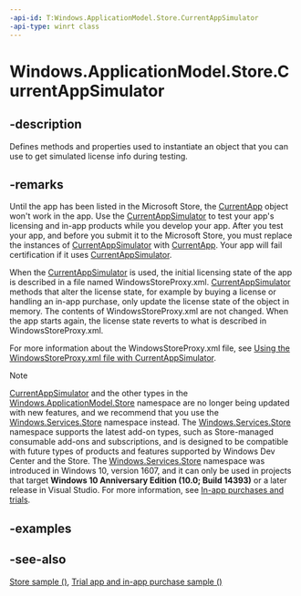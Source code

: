 ```yaml
---
-api-id: T:Windows.ApplicationModel.Store.CurrentAppSimulator
-api-type: winrt class
---
```


<!-- Class syntax.
public class CurrentAppSimulator
-->

# Windows.ApplicationModel.Store.CurrentAppSimulator

## -description
Defines methods and properties used to instantiate an object that you can use to get simulated license info during testing.

## -remarks
Until the app has been listed in the Microsoft Store, the [CurrentApp](currentapp.md) object won't work in the app. Use the [CurrentAppSimulator](currentappsimulator.md) to test your app's licensing and in-app products while you develop your app. After you test your app, and before you submit it to the Microsoft Store, you must replace the instances of [CurrentAppSimulator](currentappsimulator.md) with [CurrentApp](currentapp.md). Your app will fail certification if it uses [CurrentAppSimulator](currentappsimulator.md).

When the [CurrentAppSimulator](currentappsimulator.md) is used, the initial licensing state of the app is described in a file named WindowsStoreProxy.xml. [CurrentAppSimulator](currentappsimulator.md) methods that alter the license state, for example by buying a license or handling an in-app purchase, only update the license state of the object in memory. The contents of WindowsStoreProxy.xml are not changed. When the app starts again, the license state reverts to what is described in WindowsStoreProxy.xml.

For more information about the WindowsStoreProxy.xml file, see [Using the WindowsStoreProxy.xml file with CurrentAppSimulator](https://msdn.microsoft.com/windows/uwp/monetize/in-app-purchases-and-trials-using-the-windows-applicationmodel-store-namespace#proxy).

> [!NOTE]
> [CurrentAppSimulator](currentappsimulator.md) and the other types in the [Windows.ApplicationModel.Store](windows_applicationmodel_store.md) namespace are no longer being updated with new features, and we recommend that you use the [Windows.Services.Store](../windows.services.store/windows_services_store.md) namespace instead. The [Windows.Services.Store](../windows.services.store/windows_services_store.md) namespace supports the latest add-on types, such as Store-managed consumable add-ons and subscriptions, and is designed to be compatible with future types of products and features supported by Windows Dev Center and the Store. The [Windows.Services.Store](../windows.services.store/windows_services_store.md) namespace was introduced in Windows 10, version 1607, and it can only be used in projects that target **Windows 10 Anniversary Edition (10.0; Build 14393)** or a later release in Visual Studio. For more information, see [In-app purchases and trials](https://msdn.microsoft.com/windows/uwp/monetize/in-app-purchases-and-trials).

## -examples

## -see-also
[Store sample ()](https://github.com/Microsoft/Windows-universal-samples/tree/win10-1507/Samples/Store), [Trial app and in-app purchase sample ()](http://go.microsoft.com/fwlink/p/?LinkID=144754)
